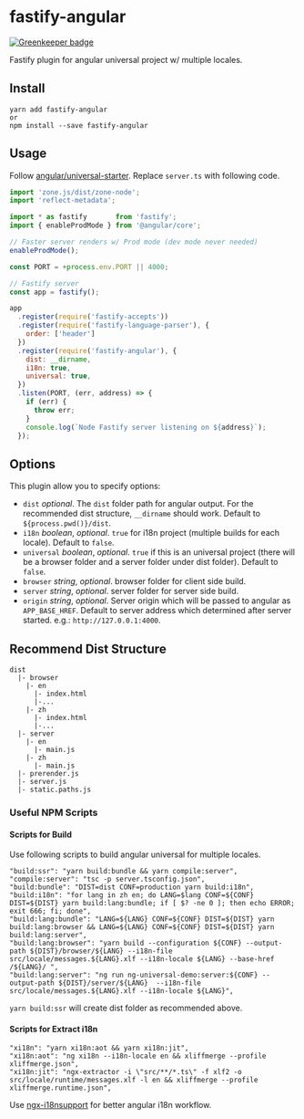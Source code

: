# fastify-angular

[![Greenkeeper badge](https://badges.greenkeeper.io/clarkorz/fastify-angular.svg)](https://greenkeeper.io/)

Fastify plugin for angular universal project w/ multiple locales.

## Install

```
yarn add fastify-angular
or
npm install --save fastify-angular
```

## Usage

Follow [angular/universal-starter](https://github.com/angular/universal-starter). Replace `server.ts` with following code.

```js
import 'zone.js/dist/zone-node';
import 'reflect-metadata';

import * as fastify       from 'fastify';
import { enableProdMode } from '@angular/core';

// Faster server renders w/ Prod mode (dev mode never needed)
enableProdMode();

const PORT = +process.env.PORT || 4000;

// Fastify server
const app = fastify();

app
  .register(require('fastify-accepts'))
  .register(require('fastify-language-parser'), {
    order: ['header']
  })
  .register(require('fastify-angular'), {
    dist: __dirname,
    i18n: true,
    universal: true,
  })
  .listen(PORT, (err, address) => {
    if (err) {
      throw err;
    }
    console.log(`Node Fastify server listening on ${address}`);
  });
```

## Options

This plugin allow you to specify options:

- `dist` _optional_. The `dist` folder path for angular output. For the recommended dist structure, `__dirname` should work. Default to `${process.pwd()}/dist`.
- `i18n` _boolean_, _optional_. `true` for i18n project (multiple builds for each locale). Default to `false`.
- `universal` _boolean_, _optional_. `true` if this is an universal project (there will be a browser folder and a server folder under dist
folder).
Default to `false`.
- `browser` _string_, _optional_. browser folder for client side build.
- `server` _string_, _optional_. server folder for server side build.
- `origin` _string_, _optional_. Server origin which will be passed to angular as `APP_BASE_HREF`. Default to server address which determined after server started. e.g.: `http://127.0.0.1:4000`.

## Recommend Dist Structure

```
dist
  |- browser
    |- en
      |- index.html
      |-...
    |- zh
      |- index.html
      |-...
  |- server
    |- en
      |- main.js
    |- zh
      |- main.js
  |- prerender.js
  |- server.js
  |- static.paths.js
```

### Useful NPM Scripts

#### Scripts for Build

Use following scripts to build angular universal for multiple locales.
```
"build:ssr": "yarn build:bundle && yarn compile:server",
"compile:server": "tsc -p server.tsconfig.json",
"build:bundle": "DIST=dist CONF=production yarn build:i18n",
"build:i18n": "for lang in zh en; do LANG=$lang CONF=${CONF} DIST=${DIST} yarn build:lang:bundle; if [ $? -ne 0 ]; then echo ERROR; exit 666; fi; done",
"build:lang:bundle": "LANG=${LANG} CONF=${CONF} DIST=${DIST} yarn build:lang:browser && LANG=${LANG} CONF=${CONF} DIST=${DIST} yarn build:lang:server",
"build:lang:browser": "yarn build --configuration ${CONF} --output-path ${DIST}/browser/${LANG} --i18n-file src/locale/messages.${LANG}.xlf --i18n-locale ${LANG} --base-href /${LANG}/ ",
"build:lang:server": "ng run ng-universal-demo:server:${CONF} --output-path ${DIST}/server/${LANG}  --i18n-file src/locale/messages.${LANG}.xlf --i18n-locale ${LANG}",
```
`yarn build:ssr` will create dist folder as recommended above.

#### Scripts for Extract i18n

```
"xi18n": "yarn xi18n:aot && yarn xi18n:jit",
"xi18n:aot": "ng xi18n --i18n-locale en && xliffmerge --profile xliffmerge.json",
"xi18n:jit": "ngx-extractor -i \"src/**/*.ts\" -f xlf2 -o src/locale/runtime/messages.xlf -l en && xliffmerge --profile xliffmerge.runtime.json",
```
Use [ngx-i18nsupport](https://github.com/martinroob/ngx-i18nsupport) for better angular i18n workflow.
